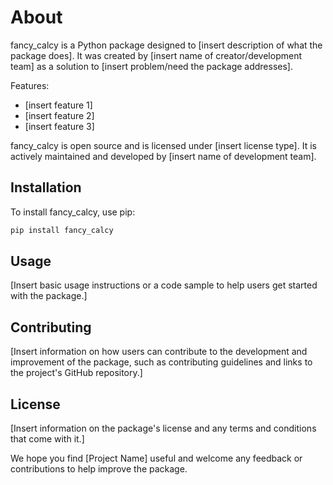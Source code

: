 # About

fancy_calcy is a Python package designed to [insert description of what the package does]. It was created by [insert name of creator/development team] as a solution to [insert problem/need the package addresses].

Features:
- [insert feature 1]
- [insert feature 2]
- [insert feature 3]

fancy_calcy is open source and is licensed under [insert license type]. It is actively maintained and developed by [insert name of development team].

## Installation
To install fancy_calcy, use pip:

```bash
pip install fancy_calcy
```


## Usage
[Insert basic usage instructions or a code sample to help users get started with the package.]


## Contributing
[Insert information on how users can contribute to the development and improvement of the package, such as contributing guidelines and links to the project's GitHub repository.]


## License
[Insert information on the package's license and any terms and conditions that come with it.]



We hope you find [Project Name] useful and welcome any feedback or contributions to help improve the package.
